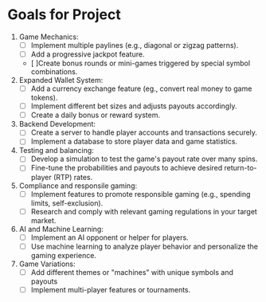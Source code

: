 # Goals for Project
1. Game Mechanics:
    - [ ] Implement multiple paylines (e.g., diagonal or zigzag patterns).
    - [ ] Add a progressive jackpot feature.
    - [ ]Create bonus rounds or mini-games triggered by special symbol combinations.
2. Expanded Wallet System:
    - [ ] Add a currency exchange feature (eg., convert real money to game tokens).
    - [ ] Implement different bet sizes and adjusts payouts accordingly.
    - [ ] Create a daily bonus or reward system.
3. Backend Development:
    - [ ] Create a server to handle player accounts and transactions securely.
    - [ ] Implement a database to store player data and game statistics.
4. Testing and balancing:
    - [ ] Develop a simulation to test the game's payout rate over many spins.
    - [ ] Fine-tune the probabilities and payouts to achieve desired return-to-player (RTP) rates.
5. Compliance and responsile gaming:
    - [ ] Implement features to promote responsible gaming (e.g., spending limits, self-exclusion).
    - [ ] Research and comply with relevant gaming regulations in your target market.
6. AI and Machine Learning:
    - [ ] Implement an AI opponent or helper for players.
    - [ ] Use machine learning to analyze player behavior and personalize the gaming experience.
7. Game Variations:
    - [ ] Add different themes or "machines" with unique symbols and payouts
    - [ ] Implement multi-player features or tournaments.